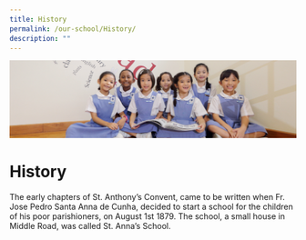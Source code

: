 ```yaml
---
title: History
permalink: /our-school/History/
description: ""
---
```

![](/images/UsefulVideos.jpg)

History
=======

The early chapters of St. Anthony’s Convent, came to be written when Fr. Jose Pedro Santa Anna de Cunha, decided to start a school for the children of his poor parishioners, on August 1st 1879. The school, a small house in Middle Road, was called St. Anna’s School.